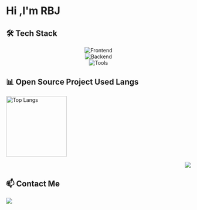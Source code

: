 
# Hi ,I'm RBJ

<!-- <p align="left">
  <img src="https://readme-typing-svg.demolab.com?font=Fira+Code&size=24&pause=1000&color=00C853&width=435&lines=Full-Stack+Developer;Open-Source+Enthusiast;Always+Be+Coding" alt="Typing SVG" />
</p> -->

## 🛠️ Tech Stack
<p align="center">
  <img src="https://skillicons.dev/icons?i=html,css,js,vue" alt="Frontend" />
  <br />
  <img src="https://skillicons.dev/icons?i=c,cpp,python,java,kotlin,nodejs" alt="Backend" />
  <br />
  <img src="https://skillicons.dev/icons?i=git,docker,linux,md,vscode,androidstudio,nginx,idea,pycharm,mysql" alt="Tools" />
</p>

## 📊 Open Source Project Used Langs
<p align="left">
  <img src="https://github-readme-stats.vercel.app/api/top-langs/?username=RongBeiJun&layout=compact&theme=radical&v=1" height="165" alt="Top Langs" />
</p>
<p align="right">
  <a href="https://github.com/RongBeiJun"><img src="https://komarev.com/ghpvc/?username=RongBeiJun&abbreviated=true&color=yellow" ></a>
</p>

## 📫 Contact Me
<p align="left">
  <a href="mailto:hmsrgyqh@gmail.com"><img src="https://img.shields.io/badge/-Gmail-EA4335?style=flat&logo=gmail&logoColor=white" /></a>
</p>

